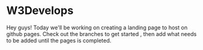 # W3Develops
Hey guys! Today we'll be working on creating a landing page to host on github pages. Check out the branches to get started , then add what needs to be added until the pages is completed. 

